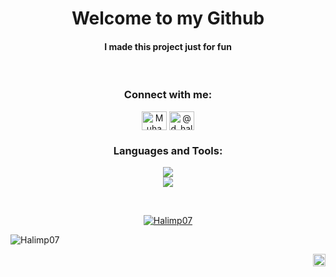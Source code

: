 <h1 align="center">Welcome to my Github</h1>
<h4 align="center">I made this project just for fun</h4>

<br/>
<h3 align="center">Connect with me:</h3>
<p align="center">
<a href="https://www.linkedin.com/in/halimp/" target="blank">
    <img align="center" src="https://raw.githubusercontent.com/rahuldkjain/github-profile-readme-generator/master/src/images/icons/Social/linked-in-alt.svg" alt="Muhammad Daniel Krisna Halim Putra" height="30" width="40" /></a>
<a href="https://instagram.com/@d_halimp" target="blank">
    <img align="center" src="https://raw.githubusercontent.com/rahuldkjain/github-profile-readme-generator/master/src/images/icons/Social/instagram.svg" alt="@d_halimp" height="30" width="40" /></a>
</p>


<h3 align="center">Languages and Tools:</h3>
<p align="center">
    <a href="https://skillicons.dev">
        <img src="https://skillicons.dev/icons?i=js,ts,css,html,php" />
        <br />
        <img src="https://skillicons.dev/icons?i=next,react,tailwind,bootstrap,sass,laravel,mysql,git,linux,wordpress" />
    </a>
</p>
<br>
<p align="center">
  <a href="(https://github.com/Halimp07">
    <img align="center" src="https://github-readme-stats.vercel.app/api/top-langs?username=Halimp07&show_icons=true&locale=en&layout=compact&theme=tokyonight"     alt="Halimp07" />    
  </a>
</p>

 <p><img align="center" src="https://github-readme-streak-stats.herokuapp.com/?user=Halimp07&" alt="Halimp07" /></p>
 
<a href="https://www.instagram.com/d_halimp">
  <img align="right" alt="d_halimp | Instagram" width="20px" src='https://cdn.jsdelivr.net/npm/simple-icons@3.0.1/icons/instagram.svg'>
</a>
